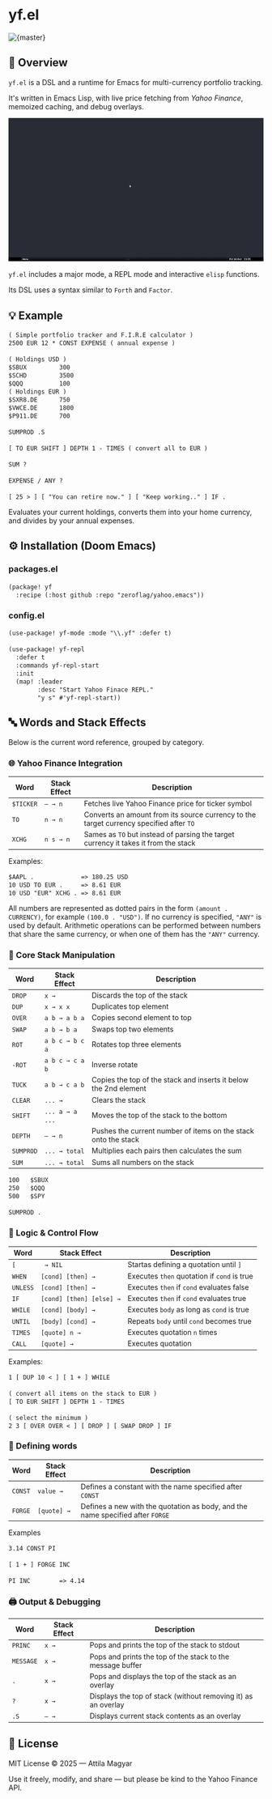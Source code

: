 # yf.el

![{master}](https://github.com/zeroflag/yahoo.emacs/actions/workflows/ci.yml/badge.svg)

## 📝 Overview

`yf.el` is a DSL and a runtime for Emacs for multi-currency portfolio tracking. 

It's written in Emacs Lisp, with live price fetching from *Yahoo Finance*, memoized caching, and debug overlays.

<img src="imgs/demo.gif" alt="fib" />

`yf.el` includes a major mode, a REPL mode and interactive `elisp` functions. 

Its DSL uses a syntax similar to `Forth` and `Factor`.


## 💡 Example

```Forth
( Simple portfolio tracker and F.I.R.E calculator )
2500 EUR 12 * CONST EXPENSE ( annual expense )

( Holdings USD )
$SBUX         300
$SCHD         3500
$QQQ          100
( Holdings EUR )
$SXR8.DE      750
$VWCE.DE      1800
$P911.DE      700

SUMPROD .S

[ TO EUR SHIFT ] DEPTH 1 - TIMES ( convert all to EUR )

SUM ?

EXPENSE / ANY ?

[ 25 > ] [ "You can retire now." ] [ "Keep working.." ] IF .
```

Evaluates your current holdings, converts them into your home currency, and divides by your annual expenses.

## ⚙️ Installation (Doom Emacs)

### packages.el

```elisp
(package! yf
  :recipe (:host github :repo "zeroflag/yahoo.emacs"))
```

### config.el
```elisp
(use-package! yf-mode :mode "\\.yf" :defer t)

(use-package! yf-repl
  :defer t
  :commands yf-repl-start
  :init
  (map! :leader
        :desc "Start Yahoo Finace REPL."
        "y s" #'yf-repl-start))
```

## 🔤 Words and Stack Effects

Below is the current word reference, grouped by category.

### 🌐 Yahoo Finance Integration

| Word                 | Stack Effect    | Description                                                                             |
| -------------------- | --------------- | --------------------------------------------------------------------------------------- |
| `$TICKER`            | `— → n`         | Fetches live Yahoo Finance price for ticker symbol                                      |
| `TO`                 | `n → n`         | Converts an amount from its source currency to the target currency specified after `TO` |
| `XCHG`               | `n s → n`       | Sames as `TO` but instead of parsing the target currency it takes it from the stack     |

Examples:

```Forth
$AAPL .             => 180.25 USD
10 USD TO EUR .     => 8.61 EUR
10 USD "EUR" XCHG . => 8.61 EUR
```

All numbers are represented as dotted pairs in the form `(amount . CURRENCY)`, for example `(100.0 . "USD")`.
If no currency is specified, `"ANY"` is used by default.
Arithmetic operations can be performed between numbers that share the same currency, or when one of them has the `"ANY"` currency.

### 🔧 Core Stack Manipulation

| Word      | Stack Effect    | Description                                                           |
| --------- | --------------- | --------------------------------------------------------------------- |
| `DROP`    | `x →`           | Discards the top of the stack                                         |
| `DUP`     | `x → x x`       | Duplicates top element                                                |
| `OVER`    | `a b → a b a`   | Copies second element to top                                          |
| `SWAP`    | `a b → b a`     | Swaps top two elements                                                |
| `ROT`     | `a b c → b c a` | Rotates top three elements                                            |
| `-ROT`    | `a b c → c a b` | Inverse rotate                                                        |
| `TUCK`    | `a b → c a b`   | Copies the top of the stack and inserts it below the 2nd element      |
| `CLEAR`   | `... → `        | Clears the stack                                                      |
| `SHIFT`   | `... a → a ...` | Moves the top of the stack to the bottom                              |
| `DEPTH`   | `— → n`         | Pushes the current number of items on the stack onto the stack        |
| `SUMPROD` | `... → total`   | Multiplies each pairs then calculates the sum                         |
| `SUM`     | `... → total`   | Sums all numbers on the stack                                         |


```forth
100   $SBUX
250   $QQQ
500   $SPY

SUMPROD .
```

### 🧠 Logic & Control Flow

| Word      | Stack Effect                 | Description                                   |
| --------- | -----------------------------| --------------------------------------------- |
| `[`       | ` → NIL`                     | Startas defining a quotation until `]`        |
| `WHEN`    | `[cond] [then] →`            | Executes `then` quotation if `cond` is true   |
| `UNLESS`  | `[cond] [then] →`            | Executes `then` if `cond` evaluates false     |
| `IF`      | `[cond] [then] [else] →`     | Executes `then` if `cond` evaluates true      |
| `WHILE`	  | `[cond] [body] →`            | Executes `body` as long as `cond` is true     | 
| `UNTIL`   | `[body] [cond] →`            | Repeats `body` until `cond` becomes true      |
| `TIMES`   | `[quote] n →`                | Executes quotation `n` times                  |
| `CALL`    | `[quote] →`                  | Executes quotation                            |

Examples:

```forth
1 [ DUP 10 < ] [ 1 + ] WHILE

( convert all items on the stack to EUR )
[ TO EUR SHIFT ] DEPTH 1 - TIMES 

( select the minimum )
2 3 [ OVER OVER < ] [ DROP ] [ SWAP DROP ] IF

```

### 👷 Defining words

| Word      | Stack Effect                            | Description                                                                    |
| --------- | --------------------------------------- | ------------------------------------------------------------------------------ |
| `CONST`   | `value →`                               | Defines a constant with the name specified after `CONST`                       |
| `FORGE`   | `[quote] →`                             | Defines a new with the quotation as body, and the name specified after `FORGE` |

Examples
```forth
3.14 CONST PI

[ 1 + ] FORGE INC

PI INC        => 4.14
```

### 🖨️ Output & Debugging

| Word     | Stack Effect   | Description                                                   |
| ---------| -------------- | ------------------------------------------------------------- |
| `PRINC`  | `x →`          | Pops and prints the top of the stack to stdout                |
| `MESSAGE`| `x →`          | Pops and prints the top of the stack to the message buffer    |
| `.`      | `x →`          | Pops and displays the top of the stack as an overlay          |
| `?`      | `x →`          | Displays the top of stack (without removing it) as an overlay |
| `.S`     | `— →`          | Displays current stack contents as an overlay                 |

## 📜 License

MIT License © 2025 — Attila Magyar

Use it freely, modify, and share — but please be kind to the Yahoo Finance API.
